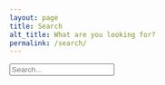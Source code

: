 ```yaml
---
layout: page
title: Search
alt_title: What are you looking for?
permalink: /search/
---
```


<!DOCTYPE html>
<html>
<head>
  <title>{{ page.title }}</title> <!-- Added this line -->
  <script src="https://cdn.jsdelivr.net/npm/lunr/lunr.js"></script>
</head>
<body>
  <input type="text" id="search-input" placeholder="Search...">
  <div id="search-results"></div>
</body>

<script src="/_layouts/search.js"></script>
</html>


